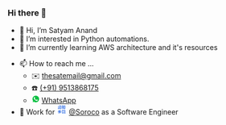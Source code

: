 ### Hi there 👋

<!--
**SatyamAnand98/SatyamAnand98** is a ✨ _special_ ✨ repository because its `README.md` (this file) appears on your GitHub profile.--->

- 👋 Hi, I’m Satyam Anand
- 👀 I’m interested in Python automations.
- 🌱 I’m currently learning AWS architecture and it's resources
<!-- - 💞️ I’m looking to collaborate on ... -->
- 📫 How to reach me ...
    - ✉️ [thesatemail@gmail.com](mailto:thesatemail@gmail.com)
    - ☎️ [(+91) 9513868175](tel:+919513868175)
    - <img src="https://github.com/SatyamAnand98/data/blob/master/favicon.png"/> [WhatsApp](https://api.whatsapp.com/send/?phone=919513868175&text=Hi&app_absent=0)
- 🏢 Work for <img src="https://github.com/SatyamAnand98/data/blob/master/soroco.png" width="20px" height="auto"/> [@Soroco](https://soroco.com/) as a Software Engineer
